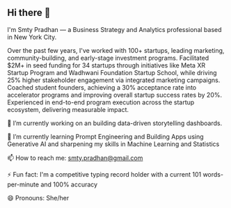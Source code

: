 ## Hi there 👋

I'm Smty Pradhan — a Business Strategy and Analytics professional based in New York City.

Over the past few years, I've worked with 100+ startups, leading marketing, community-building, and early-stage investment programs. Facilitated $2M+ in seed funding for 34 startups through initiatives like Meta XR Startup Program and Wadhwani Foundation Startup School, while driving 25% higher stakeholder engagement via integrated marketing campaigns. Coached student founders, achieving a 30% acceptance rate into accelerator programs and improving overall startup success rates by 20%. Experienced in end-to-end program execution across the startup ecosystem, delivering measurable impact.

🔭 I’m currently working on an building data-driven storytelling dashboards. 

🌱 I’m currently learning Prompt Engineering and Building Apps using Generative AI and sharpening my skills in Machine Learning and Statistics

📫 How to reach me: smty.pradhan@gmail.com

⚡ Fun fact: I'm a competitive typing record holder with a current 101 words-per-minute and 100% accuracy

😄 Pronouns: She/her

